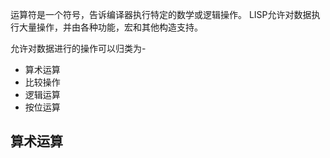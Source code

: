 运算符是一个符号，告诉编译器执行特定的数学或逻辑操作。
LISP允许对数据执行大量操作，并由各种功能，宏和其他构造支持。

允许对数据进行的操作可以归类为-
- 算术运算
- 比较操作
- 逻辑运算
- 按位运算

## 算术运算
